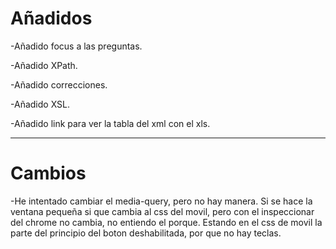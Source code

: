# Añadidos
-Añadido focus a las preguntas.

-Añadido XPath.

-Añadido correcciones.

-Añadido XSL.

-Añadido link para ver la tabla del xml con el xls.

--------------------------------------------------------------

# Cambios
-He intentado cambiar el media-query, pero no hay manera. Si se hace la ventana pequeña si que cambia al css del movil, pero 
con el inspeccionar del chrome no cambia, no entiendo el porque. Estando en el css de movil la parte del principio del boton 
deshabilitada, por que no hay teclas. 
